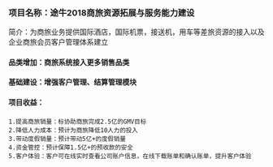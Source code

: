 ### 项目名称：途牛2018商旅资源拓展与服务能力建设
  简介：为商旅业务提供国际酒店，国际机票，接送机，用车等差旅资源的接入以及企业商旅会员客户管理体系建立

#### 品类增加：商旅系统接入更多销售品类

#### 基础建设：增强客户管理、结算管理模块

#### 项目收益：
    1.提高商旅销量：标协助商旅完成2.5亿的GMV目标
    2.降低人力成本：预计为商旅降低10人力的投入
    3.带动度假销量：预计带动5亿+的度假销量
    4.资金管控：预计保障1.5亿+的预收款的安全
    5.客户体验：客户可在线实时查看公司账户信息，在线下载账单和确认账单，提升客户体验
   
